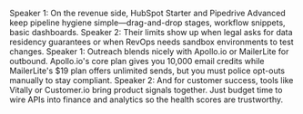 Speaker 1: On the revenue side, HubSpot Starter and Pipedrive Advanced keep pipeline hygiene simple—drag-and-drop stages,
workflow snippets, basic dashboards.
Speaker 2: Their limits show up when legal asks for data residency guarantees or when RevOps needs sandbox environments to test
changes.
Speaker 1: Outreach blends nicely with Apollo.io or MailerLite for outbound. Apollo.io's core plan gives you 10,000 email credits while MailerLite's $19 plan offers unlimited sends, but you must
police opt-outs manually to stay compliant.
Speaker 2: And for customer success, tools like Vitally or Customer.io bring product signals together. Just budget time to wire
APIs into finance and analytics so the health scores are trustworthy.
